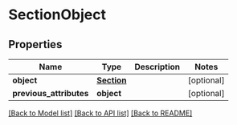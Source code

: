 # SectionObject

## Properties
Name | Type | Description | Notes
------------ | ------------- | ------------- | -------------
**object** | [**Section**](Section.md) |  | [optional] 
**previous_attributes** | **object** |  | [optional] 

[[Back to Model list]](README.md#documentation-for-models) [[Back to API list]](README.md#documentation-for-api-endpoints) [[Back to README]](README.md)


